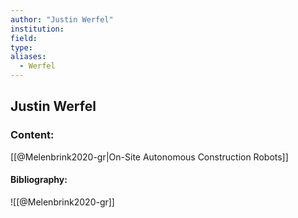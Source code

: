 ```yaml
---
author: "Justin Werfel"
institution:
field:
type:
aliases:
  - Werfel
---
```


## Justin Werfel

### Content:
[[@Melenbrink2020-gr|On-Site Autonomous Construction Robots]]

#### Bibliography:

![[@Melenbrink2020-gr]]